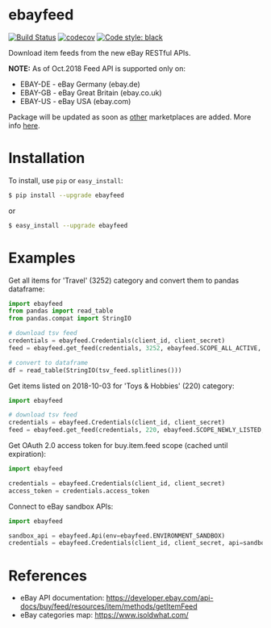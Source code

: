 # ebayfeed

[![Build Status](https://travis-ci.org/alessandrozamberletti/ebay-feedsdk-py.svg?branch=master)](https://travis-ci.org/alessandrozamberletti/ebay-feedsdk-py)
[![codecov](https://codecov.io/gh/alessandrozamberletti/ebay-feedsdk-py/branch/master/graph/badge.svg)](https://codecov.io/gh/alessandrozamberletti/ebay-feedsdk-py)
[![Code style: black](https://img.shields.io/badge/code%20style-black-000000.svg)](https://github.com/ambv/black)

Download item feeds from the new eBay RESTful APIs.

**NOTE:** As of Oct.2018 Feed API is supported only on:
* EBAY-DE - eBay Germany (ebay.de)
* EBAY-GB - eBay Great Britain (ebay.co.uk)
* EBAY-US - eBay USA (ebay.com)

Package will be updated as soon as [other](https://developer.ebay.com/api-docs/static/rest-request-components.html#Marketpl) marketplaces are added.
More info [here](https://developer.ebay.com/api-docs/buy/feed/overview.html#API).

# Installation
To install, use `pip` or `easy_install`:

```bash
$ pip install --upgrade ebayfeed
```
or
```bash
$ easy_install --upgrade ebayfeed
```

# Examples

Get all items for 'Travel' (3252) category and convert them to pandas dataframe:
```python
import ebayfeed
from pandas import read_table
from pandas.compat import StringIO

# download tsv feed
credentials = ebayfeed.Credentials(client_id, client_secret)
feed = ebayfeed.get_feed(credentials, 3252, ebayfeed.SCOPE_ALL_ACTIVE, ebayfeed.EBAY_US)

# convert to dataframe
df = read_table(StringIO(tsv_feed.splitlines()))
```

Get items listed on 2018-10-03 for 'Toys & Hobbies' (220) category:
```python
import ebayfeed

# download tsv feed
credentials = ebayfeed.Credentials(client_id, client_secret)
feed = ebayfeed.get_feed(credentials, 220, ebayfeed.SCOPE_NEWLY_LISTED, ebayfeed.EBAY_US, date='20181003')
```

Get OAuth 2.0 access token for buy.item.feed scope (cached until expiration):
```python
import ebayfeed

credentials = ebayfeed.Credentials(client_id, client_secret)
access_token = credentials.access_token
```

Connect to eBay sandbox APIs:
```python
import ebayfeed

sandbox_api = ebayfeed.Api(env=ebayfeed.ENVIRONMENT_SANDBOX)
credentials = ebayfeed.Credentials(client_id, client_secret, api=sandbox_api)
```

# References
* eBay API documentation: https://developer.ebay.com/api-docs/buy/feed/resources/item/methods/getItemFeed
* eBay categories map: https://www.isoldwhat.com/
